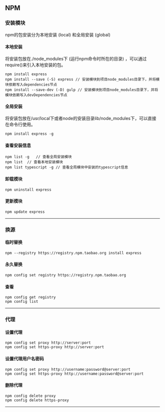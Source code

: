 ## NPM

### 安装模块
npm的包安装分为本地安装 (local) 和全局安装 (global)
#### 本地安装
将安装包放在./node_modules下 (运行npm命令时所在的目录) ，可以通过require()来引入本地安装的包。
```
npm install express
npm install --save (-S) express // 安装模块到项目node_modules目录下，并将模块依赖写入dependencies节点
npm install --save-dev (-D) gulp // 安装模块到项目node_modules目录下，并将模块依赖写入devDependencies节点
```
#### 全局安装
将安装包放在/usr/local下或者node的安装目录lib/node_modules下，可以直接在命令行使用。
```
npm install express -g
```
#### 查看安装信息
```
npm list -g   // 查看全局安装模块
npm list  // 查看本地安装模块
npm list typescript -g // 查看全局模块中安装的typescript信息
```
#### 卸载模块
```
npm uninstall express
```
#### 更新模块
```
npm update express
```

***

### 换源
#### 临时替换
```
npm --registry https://registry.npm.taobao.org install express
```
#### 永久替换
```
npm config set registry https://registry.npm.taobao.org
```
#### 查看
```
npm config get registry
npm config list
```

***

### 代理
#### 设置代理
```
npm config set proxy http://server:port
npm config set https-proxy http://server:port
```
#### 设置代理用户名密码
```
npm config set proxy http://username:password@server:port
npm config set https-proxy http://username:password@server:port
```
#### 删除代理
```
npm config delete proxy
npm config delete https-proxy
```

***
